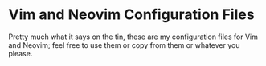 Vim and Neovim Configuration Files
===

Pretty much what it says on the tin, these are my configuration files for Vim and Neovim; feel free to use them or copy from them or whatever you please.
